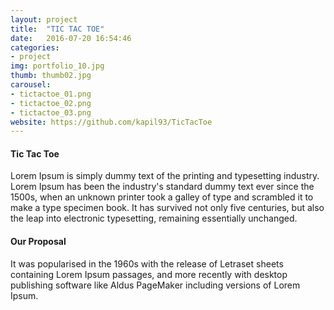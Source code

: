 ```yaml
---
layout: project
title:  "TIC TAC TOE"
date:   2016-07-20 16:54:46
categories:
- project
img: portfolio_10.jpg
thumb: thumb02.jpg
carousel:
- tictactoe_01.png
- tictactoe_02.png
- tictactoe_03.png
website: https://github.com/kapil93/TicTacToe
---
```

#### Tic Tac Toe
Lorem Ipsum is simply dummy text of the printing and typesetting industry. Lorem Ipsum has been the industry's standard dummy text ever since the 1500s, when an unknown printer took a galley of type and scrambled it to make a type specimen book. It has survived not only five centuries, but also the leap into electronic typesetting, remaining essentially unchanged.

#### Our Proposal
It was popularised in the 1960s with the release of Letraset sheets containing Lorem Ipsum passages, and more recently with desktop publishing software like Aldus PageMaker including versions of Lorem Ipsum.
